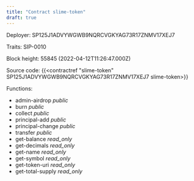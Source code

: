 ```yaml
---
title: "Contract slime-token"
draft: true
---
```

Deployer: SP125J1ADVYWGWB9NQRCVGKYAG73R17ZNMV17XEJ7

Traits:
 SIP-0010



Block height: 55845 (2022-04-12T11:26:47.000Z)

Source code: {{<contractref "slime-token" SP125J1ADVYWGWB9NQRCVGKYAG73R17ZNMV17XEJ7 slime-token>}}

Functions:

* admin-airdrop _public_
* burn _public_
* collect _public_
* principal-add _public_
* principal-change _public_
* transfer _public_
* get-balance _read_only_
* get-decimals _read_only_
* get-name _read_only_
* get-symbol _read_only_
* get-token-uri _read_only_
* get-total-supply _read_only_
